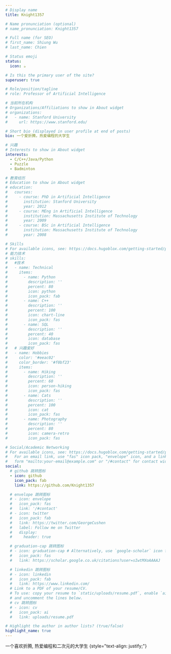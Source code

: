 ```yaml
---
# Display name
title: Knight1357

# Name pronunciation (optional)
# name_pronunciation: Knight1357

# Full name (for SEO)
# first_name: Shiung Wu
# last_name: Chien

# Status emoji
status:
  icon: ☕️

# Is this the primary user of the site?
superuser: true

# Role/position/tagline
# role: Professor of Artificial Intelligence

# 当前所在机构
# Organizations/Affiliations to show in About widget
# organizations:
#   - name: Stanford University
#     url: https://www.stanford.edu/

# Short bio (displayed in user profile at end of posts)
bio: 一个爱折腾，热爱编程的大学生

# 兴趣
# Interests to show in About widget
interests:
  - C/C++/Java/Python
  - Puzzle
  - Badminton

# 教育经历
# Education to show in About widget
# education:
#   courses:
#     - course: PhD in Artificial Intelligence
#       institution: Stanford University
#       year: 2012
#     - course: MEng in Artificial Intelligence
#       institution: Massachusetts Institute of Technology
#       year: 2009
#     - course: BSc in Artificial Intelligence
#       institution: Massachusetts Institute of Technology
#       year: 2008

# Skills
# For available icons, see: https://docs.hugoblox.com/getting-started/page-builder/#icons
# 能力技术
# skills:
#   #技术
#   - name: Technical
#     items:
#       - name: Python
#         description: ''
#         percent: 80
#         icon: python
#         icon_pack: fab
#       - name: C++
#         description: ''
#         percent: 100
#         icon: chart-line
#         icon_pack: fas
#       - name: SQL
#         description: ''
#         percent: 40
#         icon: database
#         icon_pack: fas
#   # 兴趣爱好
#   - name: Hobbies
#     color: '#eeac02'
#     color_border: '#f0bf23'
#     items:
#       - name: Hiking
#         description: ''
#         percent: 60
#         icon: person-hiking
#         icon_pack: fas
#       - name: Cats
#         description: ''
#         percent: 100
#         icon: cat
#         icon_pack: fas
#       - name: Photography
#         description: ''
#         percent: 80
#         icon: camera-retro
#         icon_pack: fas

# Social/Academic Networking
# For available icons, see: https://docs.hugoblox.com/getting-started/page-builder/#icons
#   For an email link, use "fas" icon pack, "envelope" icon, and a link in the
#   form "mailto:your-email@example.com" or "/#contact" for contact widget.
social:
  # github 跳转图标
  - icon: github
    icon_pack: fab
    link: https://github.com/Knight1357

  # envelope 跳转图标
  # - icon: envelope
  #   icon_pack: fas
  #   link: '/#contact'
  # - icon: twitter
  #   icon_pack: fab
  #   link: https://twitter.com/GeorgeCushen
  #   label: Follow me on Twitter
  #   display:
  #     header: true

  # graduation-cap 跳转图标
  # - icon: graduation-cap # Alternatively, use `google-scholar` icon from `ai` icon pack
  #   icon_pack: fas
  #   link: https://scholar.google.co.uk/citations?user=sIwtMXoAAAAJ

  # linkedin 跳转图标
  # - icon: linkedin
  #   icon_pack: fab
  #   link: https://www.linkedin.com/
  # Link to a PDF of your resume/CV.
  # To use: copy your resume to `static/uploads/resume.pdf`, enable `ai` icons in `params.yaml`,
  # and uncomment the lines below.
  # cv 跳转图标
  # - icon: cv
  #   icon_pack: ai
  #   link: uploads/resume.pdf

# Highlight the author in author lists? (true/false)
highlight_name: true
---
```


一个喜欢折腾, 热爱编程和二次元的大学生
{style="text-align: justify;"}
